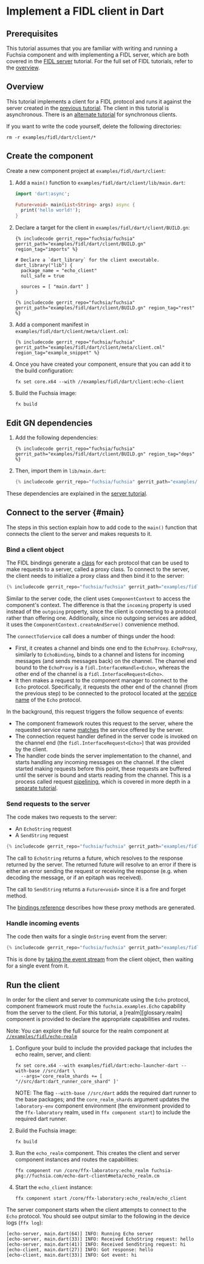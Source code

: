 # Implement a FIDL client in Dart

<!-- TODO(fxbug.dev/58758) <<../../common/client/overview.md>> -->

## Prerequisites

This tutorial assumes that you are familiar with writing and running a Fuchsia
component and with implementing a FIDL server, which are both covered in the
[FIDL server][server-tut] tutorial. For the full set of FIDL tutorials, refer
to the [overview][overview].

## Overview

This tutorial implements a client for a FIDL protocol and runs it
against the server created in the [previous tutorial][server-tut]. The client in this
tutorial is asynchronous. There is an [alternate tutorial][sync-client] for
synchronous clients.

If you want to write the code yourself, delete the following directories:

```posix-terminal
rm -r examples/fidl/dart/client/*
```

## Create the component

Create a new component project at `examples/fidl/dart/client`:

1. Add a `main()` function to `examples/fidl/dart/client/lib/main.dart`:

   ```dart
   import 'dart:async';

   Future<void> main(List<String> args) async {
     print('hello world!');
   }
   ```

1. Declare a target for the client in `examples/fidl/dart/client/BUILD.gn`:

   ```gn
   {% includecode gerrit_repo="fuchsia/fuchsia" gerrit_path="examples/fidl/dart/client/BUILD.gn" region_tag="imports" %}

   # Declare a `dart_library` for the client executable.
   dart_library("lib") {
     package_name = "echo_client"
     null_safe = true

     sources = [ "main.dart" ]
   }

   {% includecode gerrit_repo="fuchsia/fuchsia" gerrit_path="examples/fidl/dart/client/BUILD.gn" region_tag="rest" %}
   ```

1. Add a component manifest in `examples/fidl/dart/client/meta/client.cml`:

   ```json5
   {% includecode gerrit_repo="fuchsia/fuchsia" gerrit_path="examples/fidl/dart/client/meta/client.cml" region_tag="example_snippet" %}
   ```

1. Once you have created your component, ensure that you can add it to the
   build configuration:

   ```posix-terminal
   fx set core.x64 --with //examples/fidl/dart/client:echo-client
   ```

1. Build the Fuchsia image:

   ```
   fx build
   ```

## Edit GN dependencies

1. Add the following dependencies:

   ```gn
   {% includecode gerrit_repo="fuchsia/fuchsia" gerrit_path="examples/fidl/dart/client/BUILD.gn" region_tag="deps" %}
   ```

1. Then, import them in `lib/main.dart`:

   ```dart
   {% includecode gerrit_repo="fuchsia/fuchsia" gerrit_path="examples/fidl/dart/client/lib/main.dart" region_tag="imports" %}
   ```

These dependencies are explained in the [server tutorial][server-tut].

## Connect to the server {#main}

The steps in this section explain how to add code to the `main()` function
that connects the client to the server and makes requests to it.

### Bind a client object

The FIDL bindings generate a [class][proxy] for each protocol that can be used to make requests
to a server, called a proxy class. To connect to the server, the client needs to initialize
a proxy class and then bind it to the server:

```dart
{% includecode gerrit_repo="fuchsia/fuchsia" gerrit_path="examples/fidl/dart/client/lib/main.dart" region_tag="main" highlight="4,5,6,7" %}
```

Similar to the server code, the client uses `ComponentContext` to access the component's
context. The difference is that the `incoming` property is used instead of the `outgoing`
property, since the client is connecting to a protocol rather than offering one. Additionally,
since no outgoing services are added, it uses the `ComponentContext.createAndServe()`
convenience method.

The `connectToService` call does a number of things under the hood:

* First, it creates a channel and binds one end to the `EchoProxy`. `EchoProxy`, similarly to `EchoBinding`,
  binds to a channel and listens for incoming messages (and sends messages back) on the channel.
  The channel end bound to the `EchoProxy` is a `fidl.InterfaceHandle<Echo>`, whereas the other end
  of the channel is a `fidl.InterfaceRequest<Echo>`.
* It then makes a request to the component manager to connect to the `Echo` protocol. Specifically,
  it requests the other end of the channel (from the previous step) to be connected to the protocol
  located at the [service name][service-name] of the `Echo` protocol.

In the background, this request triggers the follow sequence of events:

* The component framework routes this request to the server, where the requested service name
  [matches][server-handler] the service offered by the server.
* The connection request handler defined in the server code is invoked on the channel end (the
  `fidl.InterfaceRequest<Echo>`) that was provided by the client.
* The handler code binds the server implementation to the channel, and starts handling any incoming
  messages on the channel. If the client started making requests before this point, these requests
  are buffered until the server is bound and starts reading from the channel. This is a process
  called request [pipelining][pipeline], which is covered in more depth in a
  [separate tutorial][pipeline-tut].

### Send requests to the server

The code makes two requests to the server:

* An `EchoString` request
* A `SendString` request

```dart
{% includecode gerrit_repo="fuchsia/fuchsia" gerrit_path="examples/fidl/dart/client/lib/main.dart" region_tag="main" highlight="9,10,11,12,13,14" %}
```

The call to `EchoString` returns a future, which resolves to the response
returned by the server. The returned future will resolve to an error if there is
either an error sending the request or receiving the response (e.g. when
decoding the message, or if an epitaph was received).

The call to `SendString` returns a `Future<void>` since it is a fire and forget
method.

The [bindings reference][bindings-ref] describes how these proxy methods are generated.

### Handle incoming events

The code then waits for a single `OnString` event from the server:

```dart
{% includecode gerrit_repo="fuchsia/fuchsia" gerrit_path="examples/fidl/dart/client/lib/main.dart" region_tag="main" highlight="15,16,17" %}
```

This is done by [taking the event stream][events] from the client object, then waiting
for a single event from it.

## Run the client

In order for the client and server to communicate using the `Echo` protocol,
component framework must route the `fuchsia.examples.Echo` capability from the
server to the client. For this tutorial, a [realm][glossary.realm] component is
provided to declare the appropriate capabilities and routes.

Note: You can explore the full source for the realm component at
[`//examples/fidl/echo-realm`](/examples/fidl/echo-realm)

1. Configure your build to include the provided package that includes the
   echo realm, server, and client:

   ```posix-terminal
   fx set core.x64 --with examples/fidl/dart:echo-launcher-dart --with-base //src/dart \
     --args='core_realm_shards += [ "//src/dart:dart_runner_core_shard" ]'
   ```

   NOTE: The flag `--with-base //src/dart` adds the required dart runner to the
   base packages; and the `core_realm_shards` argument updates the
   `laboratory-env` component environment (the environment provided to the
   `ffx-laboratory` realm, used in `ffx component start`) to include the
   required dart runner.

1. Build the Fuchsia image:

   ```posix-terminal
   fx build
   ```

1. Run the `echo_realm` component. This creates the client and server component
   instances and routes the capabilities:

    ```posix-terminal
    ffx component run /core/ffx-laboratory:echo_realm fuchsia-pkg://fuchsia.com/echo-dart-client#meta/echo_realm.cm
    ```

1. Start the `echo_client` instance:

    ```posix-terminal
    ffx component start /core/ffx-laboratory:echo_realm/echo_client
    ```

The server component starts when the client attempts to connect to the `Echo`
protocol. You should see output similar to the following in the device logs
(`ffx log`):

```none {:.devsite-disable-click-to-copy}
[echo-server, main.dart(64)] INFO: Running Echo server
[echo-server, main.dart(33)] INFO: Received EchoString request: hello
[echo-server, main.dart(41)] INFO: Received SendString request: hi
[echo-client, main.dart(27)] INFO: Got response: hello
[echo-client, main.dart(33)] INFO: Got event: hi
```

<!-- xrefs -->
[bindings-ref]: /docs/reference/fidl/bindings/dart-bindings.md
[proxy]: /docs/reference/fidl/bindings/dart-bindings.md#proxy
[events]: /docs/reference/fidl/bindings/dart-bindings.md#protocol-events-client
[server-tut]: /docs/development/languages/fidl/tutorials/dart/basics/server.md
[server-handler]: /docs/development/languages/fidl/tutorials/dart/basics/server.md#handler
[overview]: /docs/development/languages/fidl/tutorials/overview.md
[service-name]: /docs/reference/fidl/bindings/dart-bindings.md#discoverable
[pipeline]: /docs/development/api/fidl.md#request-pipelining
[pipeline-tut]: /docs/development/languages/fidl/tutorials/hlcpp/topics/request-pipelining.md
[sync-client]: /docs/development/languages/fidl/tutorials/cpp/basics/sync-client.md